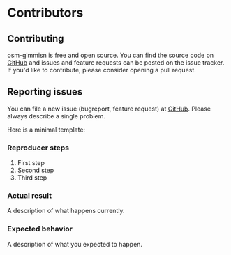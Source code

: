 # Contributors

## Contributing

osm-gimmisn is free and open source. You can find the source code on
[GitHub](https://github.com/vmiklos/osm-gimmisn) and issues and feature requests can be posted on the
issue tracker. If you'd like to contribute, please consider opening a pull request.

## Reporting issues

You can file a new issue (bugreport, feature request) at [GitHub](https://github.com/vmiklos/osm-gimmisn/issues/new). Please always describe a single problem.

Here is a minimal template:

### Reproducer steps

1. First step
2. Second step
3. Third step

### Actual result

A description of what happens currently.

### Expected behavior

A description of what you expected to happen.
